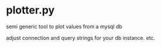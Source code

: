 # plotter.py 
semi generic tool to plot values from a mysql db

adjust connection and query strings for your db instance.  etc.  

